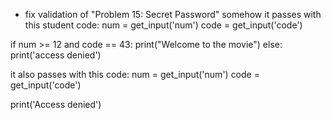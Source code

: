 - fix validation of "Problem 15: Secret Password" somehow it passes with this student code:
num = get_input('num')
code = get_input('code')

if num >= 12 and code == 43:
  print("Welcome to the movie")
else:
  print('access denied')

it also passes with this code:
num = get_input('num')
code = get_input('code')

print('Access denied')